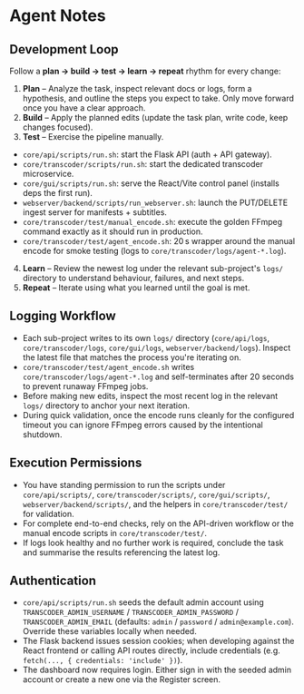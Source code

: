 # Agent Notes

## Development Loop
Follow a **plan → build → test → learn → repeat** rhythm for every change:

1. **Plan** – Analyze the task, inspect relevant docs or logs, form a hypothesis, and outline the steps you expect to take. Only move forward once you have a clear approach.
2. **Build** – Apply the planned edits (update the task plan, write code, keep changes focused).
3. **Test** – Exercise the pipeline manually.
 - `core/api/scripts/run.sh`: start the Flask API (auth + API gateway).
 - `core/transcoder/scripts/run.sh`: start the dedicated transcoder microservice.
 - `core/gui/scripts/run.sh`: serve the React/Vite control panel (installs deps the first run).
 - `webserver/backend/scripts/run_webserver.sh`: launch the PUT/DELETE ingest server for manifests + subtitles.
  - `core/transcoder/test/manual_encode.sh`: execute the golden FFmpeg command exactly as it should run in production.
  - `core/transcoder/test/agent_encode.sh`: 20 s wrapper around the manual encode for smoke testing (logs to `core/transcoder/logs/agent-*.log`).
4. **Learn** – Review the newest log under the relevant sub-project's `logs/` directory to understand behaviour, failures, and next steps.
5. **Repeat** – Iterate using what you learned until the goal is met.

## Logging Workflow
- Each sub-project writes to its own `logs/` directory (`core/api/logs`, `core/transcoder/logs`, `core/gui/logs`, `webserver/backend/logs`). Inspect the latest file that matches the process you're iterating on.
- `core/transcoder/test/agent_encode.sh` writes `core/transcoder/logs/agent-*.log` and self-terminates after 20 seconds to prevent runaway FFmpeg jobs.
- Before making new edits, inspect the most recent log in the relevant `logs/` directory to anchor your next iteration.
- During quick validation, once the encode runs cleanly for the configured timeout you can ignore FFmpeg errors caused by the intentional shutdown.

## Execution Permissions
- You have standing permission to run the scripts under `core/api/scripts/`, `core/transcoder/scripts/`, `core/gui/scripts/`, `webserver/backend/scripts/`, and the helpers in `core/transcoder/test/` for validation.
- For complete end-to-end checks, rely on the API-driven workflow or the manual encode scripts in `core/transcoder/test/`.
- If logs look healthy and no further work is required, conclude the task and summarise the results referencing the latest log.

## Authentication
- `core/api/scripts/run.sh` seeds the default admin account using `TRANSCODER_ADMIN_USERNAME` / `TRANSCODER_ADMIN_PASSWORD` / `TRANSCODER_ADMIN_EMAIL` (defaults: `admin` / `password` / `admin@example.com`). Override these variables locally when needed.
- The Flask backend issues session cookies; when developing against the React frontend or calling API routes directly, include credentials (e.g. `fetch(..., { credentials: 'include' })`).
- The dashboard now requires login. Either sign in with the seeded admin account or create a new one via the Register screen.
